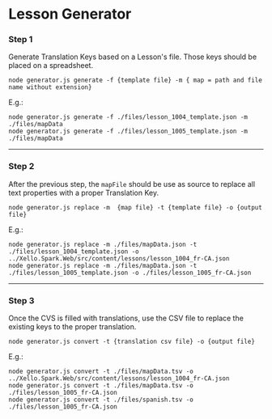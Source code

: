 # Lesson Generator

### Step 1
Generate Translation Keys based on a Lesson's file. Those keys should be placed on a spreadsheet.

```
node generator.js generate -f {template file} -m { map = path and file name without extension}
```
E.g.:
```
node generator.js generate -f ./files/lesson_1004_template.json -m ./files/mapData
node generator.js generate -f ./files/lesson_1005_template.json -m ./files/mapData
```

----

### Step 2
After the previous step, the `mapFile` should be use as source to replace all text properties with a proper Translation Key. 

```
node generator.js replace -m  {map file} -t {template file} -o {output file}
```
E.g.:
```
node generator.js replace -m ./files/mapData.json -t ./files/lesson_1004_template.json -o ../Xello.Spark.Web/src/content/lessons/lesson_1004_fr-CA.json
node generator.js replace -m ./files/mapData.json -t ./files/lesson_1005_template.json -o ./files/lesson_1005_fr-CA.json
```

----

### Step 3
Once the CVS is filled with translations, use the CSV file to replace the existing keys to the proper translation. 

```
node generator.js convert -t {translation csv file} -o {output file}
```
E.g.:
```
node generator.js convert -t ./files/mapData.tsv -o ../Xello.Spark.Web/src/content/lessons/lesson_1004_fr-CA.json
node generator.js convert -t ./files/mapData.tsv -o ./files/lesson_1005_fr-CA.json
node generator.js convert -t ./files/spanish.tsv -o ./files/lesson_1005_fr-CA.json
```
    